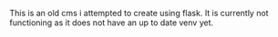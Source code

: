 This is an old cms i attempted to create using flask. It is currently not functioning as it does not have an up to date venv yet.
